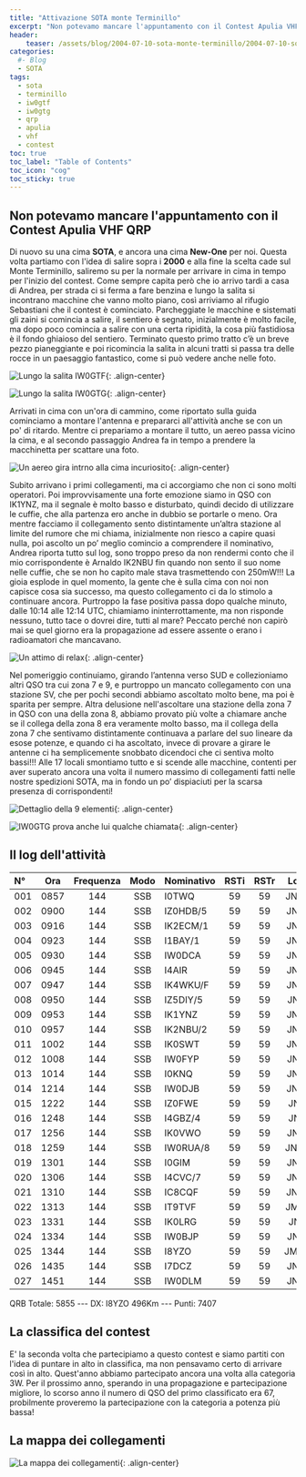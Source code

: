 ```yaml
---
title: "Attivazione SOTA monte Terminillo"
excerpt: "Non potevamo mancare l'appuntamento con il Contest Apulia VHF QRP"
header: 
    teaser: /assets/blog/2004-07-10-sota-monte-terminillo/2004-07-10-sota-monte-terminillo-teaser.jpg
categories:
  #- Blog
  - SOTA
tags:
  - sota
  - terminillo
  - iw0gtf
  - iw0gtg
  - qrp
  - apulia
  - vhf
  - contest
toc: true
toc_label: "Table of Contents"
toc_icon: "cog"
toc_sticky: true
---
```


## Non potevamo mancare l'appuntamento con il Contest Apulia VHF QRP

Di nuovo su una cima **SOTA**, e ancora una cima **New-One** per noi. Questa volta partiamo con l'idea di salire sopra i **2000** e alla fine la scelta cade sul Monte Terminillo, saliremo su per la normale per arrivare in cima in tempo per l'inizio del contest. Come sempre capita però che io arrivo tardi a casa di Andrea, per strada ci si ferma a fare benzina e lungo la salita si incontrano macchine che vanno molto piano, così arriviamo al rifugio Sebastiani che il contest è cominciato. Parcheggiate le macchine e sistemati gli zaini si comincia a salire, il sentiero è segnato, inizialmente è molto facile, ma dopo poco comincia a salire con una certa ripidità, la cosa più fastidiosa è il fondo ghiaioso del sentiero. Terminato questo primo tratto c’è un breve pezzo pianeggiante e poi ricomincia la salita in alcuni tratti si passa tra delle rocce in un paesaggio fantastico, come si può vedere anche nelle foto.

![Lungo la salita IW0GTF](/assets/blog/2004-07-10-sota-monte-terminillo/2004-07-10-sota-monte-terminillo-01.jpg){: .align-center}

![Lungo la salita IW0GTG](/assets/blog/2004-07-10-sota-monte-terminillo/2004-07-10-sota-monte-terminillo-02.jpg){: .align-center}

Arrivati in cima con un'ora di cammino, come riportato sulla guida cominciamo a montare l'antenna e prepararci all'attività anche se con un po' di ritardo. Mentre ci prepariamo a montare il tutto, un aereo passa vicino la cima, e al secondo passaggio Andrea fa in tempo a prendere la macchinetta per scattare una foto.

![Un aereo gira intrno alla cima incuriosito](/assets/blog/2004-07-10-sota-monte-terminillo/2004-07-10-sota-monte-terminillo-03.jpg){: .align-center}

Subito arrivano i primi collegamenti, ma ci accorgiamo che non ci sono molti operatori. Poi improvvisamente una forte emozione siamo in QSO con IK1YNZ, ma il segnale è molto basso e disturbato, quindi decido di utilizzare le cuffie, che alla partenza ero anche in dubbio se portarle o meno. Ora mentre facciamo il collegamento sento distintamente un’altra stazione al limite del rumore che mi chiama, inizialmente non riesco a capire quasi nulla, poi ascolto un po’ meglio comincio a comprendere il nominativo, Andrea riporta tutto sul log, sono troppo preso da non rendermi conto che il mio corrispondente è Arnaldo IK2NBU fin quando non sento il suo nome nelle cuffie, che se non ho capito male stava trasmettendo con 250mW!!! La gioia esplode in quel momento, la gente che è sulla cima con noi non capisce cosa sia successo, ma questo collegamento ci da lo stimolo a continuare ancora. Purtroppo la fase positiva passa dopo qualche minuto, dalle 10:14 alle 12:14 UTC, chiamiamo ininterrottamente, ma non risponde nessuno, tutto tace o dovrei dire, tutti al mare? Peccato perché non capirò mai se quel giorno era la propagazione ad essere assente o erano i radioamatori che mancavano.

![Un attimo di relax](/assets/blog/2004-07-10-sota-monte-terminillo/2004-07-10-sota-monte-terminillo-04.jpg){: .align-center}

Nel pomeriggio continuiamo, girando l’antenna verso SUD e collezioniamo altri QSO tra cui zona 7 e 9, e purtroppo un mancato collegamento con una stazione SV, che per pochi secondi abbiamo ascoltato molto bene, ma poi è sparita per sempre. Altra delusione nell'ascoltare una stazione della zona 7 in QSO con una della zona 8, abbiamo provato più volte a chiamare anche se il collega della zona 8 era veramente molto basso, ma il collega della zona 7 che sentivamo distintamente continuava a parlare del suo lineare da esose potenze, e quando ci ha ascoltato, invece di provare a girare le antenne ci ha semplicemente snobbato dicendoci che ci sentiva molto bassi!!!
Alle 17 locali smontiamo tutto e si scende alle macchine, contenti per aver superato ancora una volta il numero massimo di collegamenti fatti nelle nostre spedizioni SOTA, ma in fondo un po’ dispiaciuti per la scarsa presenza di corrispondenti!

![Dettaglio della 9 elementi](/assets/blog/2004-07-10-sota-monte-terminillo/2004-07-10-sota-monte-terminillo-05.jpg){: .align-center}

![IW0GTG prova anche lui qualche chiamata](/assets/blog/2004-07-10-sota-monte-terminillo/2004-07-10-sota-monte-terminillo-06.jpg){: .align-center}

## Il log dell'attività

|N°|Ora|Frequenza|Modo|Nominativo|RSTi|RSTr|Locator|QRB|
|:---|:---:|:---:|:---:|:---|:---:|:---:|:---:|---:|
|001|0857|144|SSB|I0TWQ|59|59|JN61BW|91|
|002|0900|144|SSB|IZ0HDB/5|59|59|JN52OK|144|
|003|0916|144|SSB|IK2ECM/1|59|59|JN44GK|418|
|004|0923|144|SSB|I1BAY/1|59|59|JN33UX|458|
|005|0930|144|SSB|IW0DCA|59|59|JN62AH|78|
|006|0945|144|SSB|I4AIR|59|59|JN54TU|285|
|007|0947|144|SSB|IK4WKU/F|59|59|JN34UB|461|
|008|0950|144|SSB|IZ5DIY/5|59|59|JN54LB|239|
|009|0953|144|SSB|IK1YNZ|59|59|JN33UT|452|
|010|0957|144|SSB|IK2NBU/2|59|59|JN45XS|437|
|011|1002|144|SSB|IK0SWT|59|59|JN61GV|73|
|012|1008|144|SSB|IW0FYP|59|59|JN61EX|74|
|013|1014|144|SSB|I0KNQ|59|59|JN61FU|81|
|014|1214|144|SSB|IW0DJB|59|59|JN61GV|73|
|015|1222|144|SSB|IZ0FWE|59|59|JN62IQ|31|
|016|1248|144|SSB|I4GBZ/4|59|59|JN54DI|300|
|017|1256|144|SSB|IK0VWO|59|59|JN62LH|19|
|018|1259|144|SSB|IW0RUA/8|59|59|JN61WC|171|
|019|1301|144|SSB|I0GIM|59|59|JN63EC|84|
|020|1306|144|SSB|I4CVC/7|59|59|JN71SU|224|
|021|1310|144|SSB|IC8CQF|59|59|JN70CN|237|
|022|1313|144|SSB|IT9TVF|59|59|JM68OD|482|
|023|1331|144|SSB|IK0LRG|59|59|JN61IV|68|
|024|1334|144|SSB|IW0BJP|59|59|JN62EK|48|
|025|1344|144|SSB|I8YZO|59|59|JM78WO|496|
|026|1435|144|SSB|I7DCZ|59|59|JN71VT|246|
|027|1451|144|SSB|IW0DLM|59|59|JN61EU|85|

QRB Totale: 5855 --- DX: I8YZO 496Km --- Punti: 7407

## La classifica del contest

E' la seconda volta che partecipiamo a questo contest e siamo partiti con l'idea di puntare in alto in classifica, ma non pensavamo certo di arrivare così in alto. Quest'anno abbiamo partecipato ancora una volta alla categoria 3W. Per il prossimo anno, sperando in una propagazione e partecipazione migliore, lo scorso anno il numero di QSO del primo classificato era 67, probilmente proveremo la partecipazione con la categoria a potenza più bassa!

## La mappa dei collegamenti

![La mappa dei collegamenti](/assets/blog/2004-07-10-sota-monte-terminillo/2004-07-10-sota-monte-terminillo-07.jpg){: .align-center}
